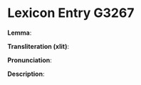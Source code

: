 # Lexicon Entry G3267

**Lemma**: 

**Transliteration (xlit)**: 

**Pronunciation**: 

**Description**:

